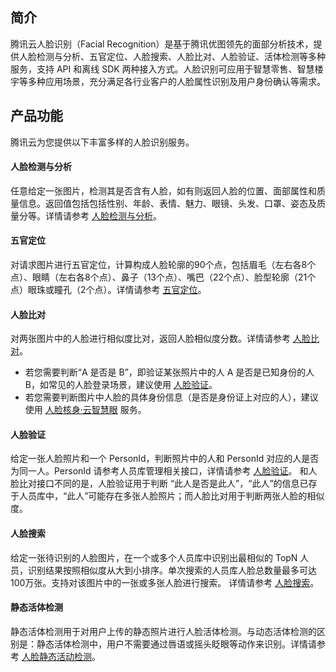 ## 简介
腾讯云人脸识别（Facial Recognition）是基于腾讯优图领先的面部分析技术，提供人脸检测与分析、五官定位、人脸搜索、人脸比对、人脸验证、活体检测等多种服务，支持 API 和离线 SDK 两种接入方式。人脸识别可应用于智慧零售、智慧楼宇等多种应用场景，充分满足各行业客户的人脸属性识别及用户身份确认等需求。

## 产品功能
腾讯云为您提供以下丰富多样的人脸识别服务。

#### 人脸检测与分析
任意给定一张图片，检测其是否含有人脸，如有则返回人脸的位置、面部属性和质量信息。返回值包括包括性别、年龄、表情、魅力、眼镜、头发、口罩、姿态及质量分等。详情请参考 [人脸检测与分析](https://cloud.tencent.com/document/product/867/32800)。

#### 五官定位
对请求图片进行五官定位，计算构成人脸轮廓的90个点，包括眉毛（左右各8个点）、眼睛（左右各8个点）、鼻子（13个点）、嘴巴（22个点）、脸型轮廓（21个点）眼珠或瞳孔（2个点）。详情请参考 [五官定位](https://cloud.tencent.com/document/product/867/32779)。

#### 人脸比对
对两张图片中的人脸进行相似度比对，返回人脸相似度分数。详情请参考 [人脸比对](https://cloud.tencent.com/document/product/867/32802)。
- 若您需要判断“A 是否是 B”，即验证某张照片中的人 A 是否是已知身份的人 B，如常见的人脸登录场景，建议使用 [人脸验证]()。
- 若您需要判断图片中人脸的具体身份信息（是否是身份证上对应的人），建议使用 [人脸核身·云智慧眼](https://cloud.tencent.com/product/faceid) 服务。

#### 人脸验证
给定一张人脸照片和一个 PersonId，判断照片中的人和 PersonId 对应的人是否为同一人。PersonId 请参考人员库管理相关接口，详情请参考 [人脸验证](https://cloud.tencent.com/document/product/867/32806)。
和人脸比对接口不同的是，人脸验证用于判断 “此人是否是此人”，“此人”的信息已存于人员库中，“此人”可能存在多张人脸照片；而人脸比对用于判断两张人脸的相似度。

#### 人脸搜索
给定一张待识别的人脸图片，在一个或多个人员库中识别出最相似的 TopN 人员，识别结果按照相似度从大到小排序。单次搜索的人员库人脸总数量最多可达100万张。支持对该图片中的一张或多张人脸进行搜索。 详情请参考 [人脸搜索](https://cloud.tencent.com/document/product/867/32798)。

#### 静态活体检测
静态活体检测用于对用户上传的静态照片进行人脸活体检测。与动态活体检测的区别是：静态活体检测中，用户不需要通过唇语或摇头眨眼等动作来识别。详情请参考 [人脸静态活动检测](https://cloud.tencent.com/document/product/867/32804)。

